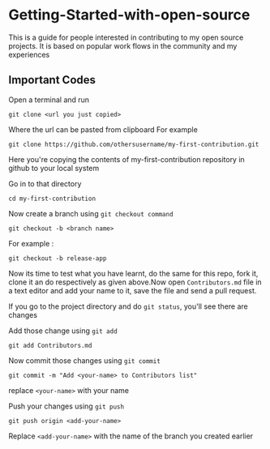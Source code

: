 # Getting-Started-with-open-source


This is a guide for people interested in contributing to my open source
projects. It is based on popular work flows in the community and my experiences


## Important Codes
Open a terminal and run

```
git clone <url you just copied>
```
Where the url can be pasted from clipboard
For example
```
git clone https://github.com/othersusername/my-first-contribution.git
```
Here you're copying the contents of my-first-contribution repository in github to your local system

Go in to that directory

```
cd my-first-contribution
```

Now create a branch using `git checkout command`

```
git checkout -b <branch name>
```
For example : 
```
git checkout -b release-app
```
Now its time to test what you have learnt, do the same for this repo, fork it, clone it
an do respectively as given above.Now open `Contributors.md` file in a text editor and add your name to it,
save the file and send a pull request.

If you go to the project directory and do `git status`, you'll see there are changes

Add those change using `git add`

```
git add Contributors.md
```

Now commit those changes using `git commit`

```
git commit -m "Add <your-name> to Contributors list"
```
replace `<your-name>` with your name

Push your changes using `git push`

```
git push origin <add-your-name>
```
Replace `<add-your-name>` with the name of the branch you created earlier
